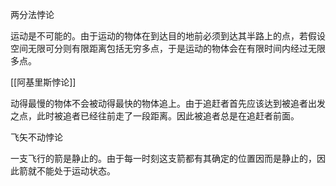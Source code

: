 两分法悖论

运动是不可能的。由于运动的物体在到达目的地前必须到达其半路上的点，若假设空间无限可分则有限距离包括无穷多点，于是运动的物体会在有限时间内经过无限多点。

[[阿基里斯悖论]]

动得最慢的物体不会被动得最快的物体追上。由于追赶者首先应该达到被追者出发之点，此时被追者已经往前走了一段距离。因此被追者总是在追赶者前面。

飞矢不动悖论  

一支飞行的箭是静止的。由于每一时刻这支箭都有其确定的位置因而是静止的，因此箭就不能处于运动状态。